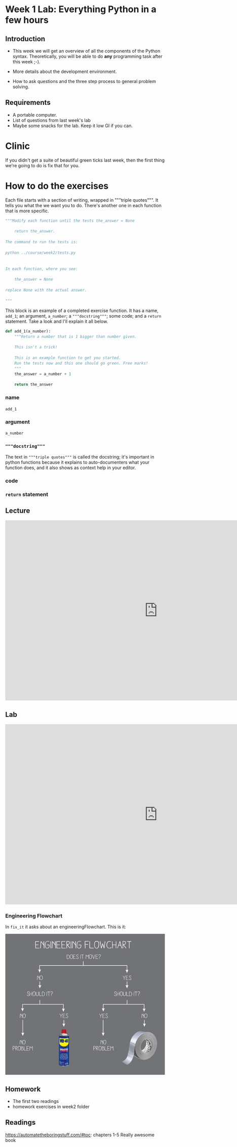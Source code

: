 # Week 1 Lab: Everything Python in a few hours

## Introduction

- This week we will get an overview of all the components of the Python syntax. Theoretically, you will be able to do **any** programming task after this week ;-).

- More details about the development environment.

- How to ask questions and the three step process to general problem solving.

## Requirements

- A portable computer.
- List of questions from last week's lab
- Maybe some snacks for the lab. Keep it low GI if you can.

# Clinic

If you didn't get a suite of beautiful green ticks last week, then the first thing we're going to do is fix that for you.

# How to do the exercises

Each file starts with a section of writing, wrapped in """triple quotes""". It tells you what the we want you to do. There's another one in each function that is more specific.

```python
"""Modify each function until the tests the_answer = None

    return the_answer.

The command to run the tests is:

python ../course/week2/tests.py


In each function, where you see:

    the_answer = None

replace None with the actual answer.

"""
```

This block is an example of a completed exercise function. It has a name, `add_1`; an argument, `a_number`; a `"""docstring"""`; some code; and a `return` statement. Take a look and I'll explain it all below.

```python
def add_1(a_number):
    """Return a number that is 1 bigger than number given.

    This isn't a trick!

    This is an example function to get you started.
    Run the tests now and this one should go green. Free marks!
    """
    the_answer = a_number + 1

    return the_answer
```

### name

`add_1`

### argument

`a_number`

### `"""docstring"""`

The text in `"""triple quotes"""` is called the docstring; it's important in python functions because it explains to auto-documenters what your function does, and it also shows as context help in your editor.

### code

### `return` statement

## Lecture

<iframe src="https://docs.google.com/presentation/d/e/2PACX-1vSJzgHnvLKcSJPt5nfXaz314GprB-fnuoHpLDdafF5Mn4STjs370X7lMdDhn0fZClijt9tDG_lBVOI1/embed?start=false&loop=false&delayms=3000" frameborder="0" width="960" height="569" allowfullscreen="true" mozallowfullscreen="true" webkitallowfullscreen="true"></iframe>

## Lab

<iframe src="https://docs.google.com/presentation/d/e/2PACX-1vR17tPHvj11C7pOFkuTTxZ_2rcepz0PHUOa8h_wnzTHTRPBoTBBCrgrZVjn5V3NcYDM-s-kmaVOLfzf/embed?start=false&loop=false&delayms=3000" frameborder="0" width="960" height="569" allowfullscreen="true" mozallowfullscreen="true" webkitallowfullscreen="true"></iframe>

### Engineering Flowchart

In `fix_it` it asks about an engineeringFlowchart. This is it:

![](../engineeringFlowchart.png)

## Homework

- The first two readings
- homework exercises in week2 folder

## Readings

https://automatetheboringstuff.com/#toc: chapters 1-5 Really awesome book

